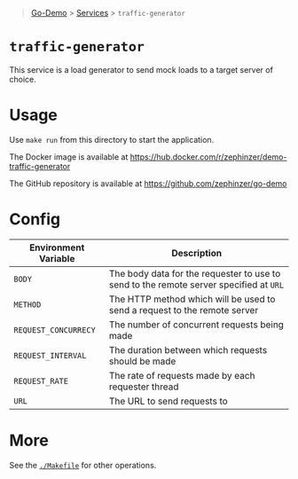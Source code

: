 > [Go-Demo](../../) > [Services](../) > `traffic-generator`


# `traffic-generator`


This service is a load generator to send mock loads to a target server of choice.


# Usage


Use `make run` from this directory to start the application.

The Docker image is available at https://hub.docker.com/r/zephinzer/demo-traffic-generator

The GitHub repository is available at https://github.com/zephinzer/go-demo


# Config


| Environment Variable | Description |
| --- | --- |
| `BODY` | The body data for the requester to use to send to the remote server specified at `URL` |
| `METHOD` | The HTTP method which will be used to send a request to the remote server |
| `REQUEST_CONCURRECY` | The number of concurrent requests being made |
| `REQUEST_INTERVAL` | The duration between which requests should be made |
| `REQUEST_RATE` | The rate of requests made by each requester thread |
| `URL` | The URL to send requests to |


# More


See the [`./Makefile`](./Makefile) for other operations.
